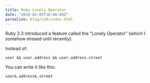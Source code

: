 ```yaml
---
title: Ruby Lonely Operator
date: "2019-02-05T16:46:09Z"
permalink: blog/s30/index.html
---
```


Ruby 2.3 introduced a feature called the "Lonely Operator" (which I somehow missed until recently).

Instead of:

`user && user.address && user.address.street`

You can write it like this:

`user&.address&.street`
